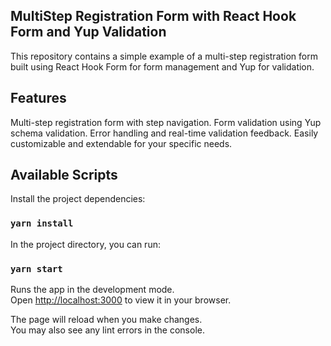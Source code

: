 ## MultiStep Registration Form with React Hook Form and Yup Validation


This repository contains a simple example of a multi-step registration form built using React Hook Form for form management and Yup for validation. 

## Features
 Multi-step registration form with step navigation.
 Form validation using Yup schema validation.
 Error handling and real-time validation feedback.
 Easily customizable and extendable for your specific needs.
## Available Scripts

Install the project dependencies:

### `yarn install`

In the project directory, you can run:

### `yarn start`

Runs the app in the development mode.\
Open [http://localhost:3000](http://localhost:3000) to view it in your browser.

The page will reload when you make changes.\
You may also see any lint errors in the console.
